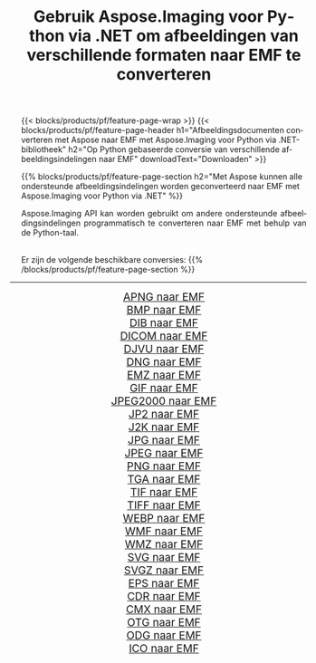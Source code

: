 ﻿---
title: Gebruik Aspose.Imaging voor Python via .NET om afbeeldingen van verschillende formaten naar EMF te converteren 
weight: 3920
url: /nl/python-net/conversion/to/emf/ 
lang: nl
langdirlevel: 2
locales: zh-hans,ja,it,ru,de,es,fr,nl,id,lt,pl,pt,vi,tr,ko,zh-hant,ar,hi,th,sv,cs,uk,he
description: U kunt Aspose.Imaging voor Python gebruiken via de .NET-bibliotheek om van verschillende formaten naar EMF te converteren
---

{{< blocks/products/pf/feature-page-wrap >}}
{{< blocks/products/pf/feature-page-header h1="Afbeeldingsdocumenten converteren met Aspose naar EMF met Aspose.Imaging voor Python via .NET-bibliotheek" h2="Op Python gebaseerde conversie van verschillende afbeeldingsindelingen naar EMF" downloadText="Downloaden" >}}


{{% blocks/products/pf/feature-page-section  h2="Met Aspose kunnen alle ondersteunde afbeeldingsindelingen worden geconverteerd naar EMF met Aspose.Imaging voor Python via .NET" %}}
<p align=justify>Aspose.Imaging API kan worden gebruikt om andere ondersteunde afbeeldingsindelingen programmatisch te converteren naar EMF met behulp van de Python-taal.</p>
<br/>
Er zijn de volgende beschikbare conversies:
{{% /blocks/products/pf/feature-page-section %}}
<div class="container-fluid productfamilypage bg-gray">
    <div class="convertypes bg-gray agp-content section">
        <div class="container">
		<hr style="margin-left:-20px;"/>
		<div class="row other-converters" style="gap: 10px;font-size: 19px;text-align:center;">
		    <div class='col-md-2 other-converter remove-lp remove-rp'><a href="/imaging/nl/python-net/conversion/apng-to-emf/" style="padding:15px;">APNG naar EMF</a></div>
<div class='col-md-2 other-converter remove-lp remove-rp'><a href="/imaging/nl/python-net/conversion/bmp-to-emf/" style="padding:15px;">BMP naar EMF</a></div>
<div class='col-md-2 other-converter remove-lp remove-rp'><a href="/imaging/nl/python-net/conversion/dib-to-emf/" style="padding:15px;">DIB naar EMF</a></div>
<div class='col-md-2 other-converter remove-lp remove-rp'><a href="/imaging/nl/python-net/conversion/dicom-to-emf/" style="padding:15px;">DICOM naar EMF</a></div>
<div class='col-md-2 other-converter remove-lp remove-rp'><a href="/imaging/nl/python-net/conversion/djvu-to-emf/" style="padding:15px;">DJVU naar EMF</a></div>
<div class='col-md-2 other-converter remove-lp remove-rp'><a href="/imaging/nl/python-net/conversion/dng-to-emf/" style="padding:15px;">DNG naar EMF</a></div>
<div class='col-md-2 other-converter remove-lp remove-rp'><a href="/imaging/nl/python-net/conversion/emz-to-emf/" style="padding:15px;">EMZ naar EMF</a></div>
<div class='col-md-2 other-converter remove-lp remove-rp'><a href="/imaging/nl/python-net/conversion/gif-to-emf/" style="padding:15px;">GIF naar EMF</a></div>
<div class='col-md-2 other-converter remove-lp remove-rp'><a href="/imaging/nl/python-net/conversion/jpeg2000-to-emf/" style="padding:15px;">JPEG2000 naar EMF</a></div>
<div class='col-md-2 other-converter remove-lp remove-rp'><a href="/imaging/nl/python-net/conversion/jp2-to-emf/" style="padding:15px;">JP2 naar EMF</a></div>
<div class='col-md-2 other-converter remove-lp remove-rp'><a href="/imaging/nl/python-net/conversion/j2k-to-emf/" style="padding:15px;">J2K naar EMF</a></div>
<div class='col-md-2 other-converter remove-lp remove-rp'><a href="/imaging/nl/python-net/conversion/jpg-to-emf/" style="padding:15px;">JPG naar EMF</a></div>
<div class='col-md-2 other-converter remove-lp remove-rp'><a href="/imaging/nl/python-net/conversion/jpeg-to-emf/" style="padding:15px;">JPEG naar EMF</a></div>
<div class='col-md-2 other-converter remove-lp remove-rp'><a href="/imaging/nl/python-net/conversion/png-to-emf/" style="padding:15px;">PNG naar EMF</a></div>
<div class='col-md-2 other-converter remove-lp remove-rp'><a href="/imaging/nl/python-net/conversion/tga-to-emf/" style="padding:15px;">TGA naar EMF</a></div>
<div class='col-md-2 other-converter remove-lp remove-rp'><a href="/imaging/nl/python-net/conversion/tif-to-emf/" style="padding:15px;">TIF naar EMF</a></div>
<div class='col-md-2 other-converter remove-lp remove-rp'><a href="/imaging/nl/python-net/conversion/tiff-to-emf/" style="padding:15px;">TIFF naar EMF</a></div>
<div class='col-md-2 other-converter remove-lp remove-rp'><a href="/imaging/nl/python-net/conversion/webp-to-emf/" style="padding:15px;">WEBP naar EMF</a></div>
<div class='col-md-2 other-converter remove-lp remove-rp'><a href="/imaging/nl/python-net/conversion/wmf-to-emf/" style="padding:15px;">WMF naar EMF</a></div>
<div class='col-md-2 other-converter remove-lp remove-rp'><a href="/imaging/nl/python-net/conversion/wmz-to-emf/" style="padding:15px;">WMZ naar EMF</a></div>
<div class='col-md-2 other-converter remove-lp remove-rp'><a href="/imaging/nl/python-net/conversion/svg-to-emf/" style="padding:15px;">SVG naar EMF</a></div>
<div class='col-md-2 other-converter remove-lp remove-rp'><a href="/imaging/nl/python-net/conversion/svgz-to-emf/" style="padding:15px;">SVGZ naar EMF</a></div>
<div class='col-md-2 other-converter remove-lp remove-rp'><a href="/imaging/nl/python-net/conversion/eps-to-emf/" style="padding:15px;">EPS naar EMF</a></div>
<div class='col-md-2 other-converter remove-lp remove-rp'><a href="/imaging/nl/python-net/conversion/cdr-to-emf/" style="padding:15px;">CDR naar EMF</a></div>
<div class='col-md-2 other-converter remove-lp remove-rp'><a href="/imaging/nl/python-net/conversion/cmx-to-emf/" style="padding:15px;">CMX naar EMF</a></div>
<div class='col-md-2 other-converter remove-lp remove-rp'><a href="/imaging/nl/python-net/conversion/otg-to-emf/" style="padding:15px;">OTG naar EMF</a></div>
<div class='col-md-2 other-converter remove-lp remove-rp'><a href="/imaging/nl/python-net/conversion/odg-to-emf/" style="padding:15px;">ODG naar EMF</a></div>
<div class='col-md-2 other-converter remove-lp remove-rp'><a href="/imaging/nl/python-net/conversion/ico-to-emf/" style="padding:15px;">ICO naar EMF</a></div>
                </div>
        </div>
    </div>
</div>
<br/>

